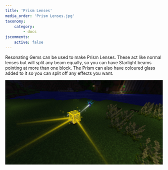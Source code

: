 ```yaml
---
title: 'Prism Lenses'
media_order: 'Prism Lenses.jpg'
taxonomy:
    category:
        - docs
jscomments:
    active: false
---
```


Resonating Gems can be used to make Prism Lenses. These act like normal lenses but will split any beam equally, so you can have Starlight beams pointing at more than one block. The Prism can also have coloured glass added to it so you can split off any effects you want.

![Prism Lenses](Prism%20Lenses.jpg)
